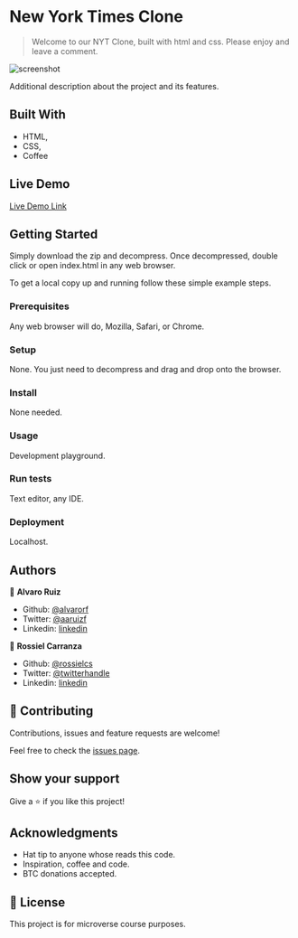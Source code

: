 # New York Times Clone

> Welcome to our NYT Clone, built with html and css. Please enjoy and leave a comment. 

![screenshot](https://user-images.githubusercontent.com/60085697/75701427-88e65b00-5c92-11ea-90b0-ac940e2d249b.png)

Additional description about the project and its features.

## Built With

- HTML,
- CSS,
- Coffee 

## Live Demo

[Live Demo Link](https://raw.githack.com/alvarorf/NYT-Clone/feature-branch/index.html)


## Getting Started

Simply download the zip and decompress. Once decompressed, double click or open index.html in any web browser. 


To get a local copy up and running follow these simple example steps.

### Prerequisites

Any web browser will do, Mozilla, Safari, or Chrome. 

### Setup

None. You just need to decompress and drag and drop onto the browser. 

### Install

None needed. 

### Usage

Development playground. 

### Run tests

Text editor, any IDE.

### Deployment

Localhost. 



## Authors

👤 **Alvaro Ruiz**

- Github: [@alvarorf](https://github.com/alvarorf)
- Twitter: [@aaruizf](https://twitter.com/aaruizf)
- Linkedin: [linkedin](https://www.linkedin.com/in/alvaro-r-22810915a/)

👤 **Rossiel Carranza**

- Github: [@rossielcs](https://github.com/RossielCS)
- Twitter: [@twitterhandle](https://twitter.com/)
- Linkedin: [linkedin](https://www.linkedin.com/in//)

## 🤝 Contributing

Contributions, issues and feature requests are welcome!

Feel free to check the [issues page](issues/).

## Show your support

Give a ⭐️ if you like this project!

## Acknowledgments

- Hat tip to anyone whose reads this code.
- Inspiration, coffee and code. 
- BTC donations accepted. 

## 📝 License

This project is for microverse course purposes.